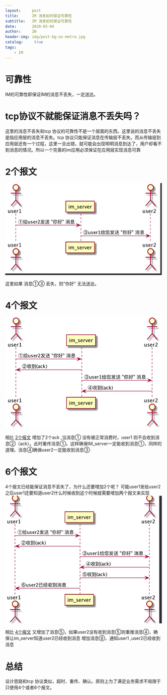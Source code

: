 ```yaml
---
layout:     post
title:      IM 消息如何保证可靠性
subtitle:   IM 消息如何保证可靠性
date:       2020-05-04
author:     ZW
header-img: img/post-bg-os-metro.jpg
catalog: 	 true
tags:
    - IM
---
```



# 可靠性
IM的可靠性即保证IM的消息不丢失，一定送达。

# tcp协议不就能保证消息不丢失吗？
这里的消息不丢失和tcp 协议的可靠性不是一个层面的东西。这里说的消息不丢失是指应用层的消息不丢失。tcp 协议只能保证消息在传输层不丢失。而从传输层到应用层还有一个过程，这里一旦出错，就可能会出现明明消息到达了，用户却看不到消息的情况。所以一个完善的im应用必须保证在应用层实现消息可靠

# 2个报文
![2个报文](/img/20200504_02.jpg)

这里如果 消息①③ 丢失，则"你好" 无法送达。

# 4个报文
![4个报文](/img/20200504_01.jpg)

相比 [2个报文](#2个报文) 增加了2个ack ,当消息① 没有被正常消费时，user1 则不会收到消息②（ack）。此时重传消息①。这样确保IM_server一定能收到消息①，同样的道理。消息④确保user2一定能收到消息③


# 6个报文
4个报文已经能保证消息不丢失了，为什么还要增加2个呢？
可能user1发给user2之后user1还要知道user2什么时候收到这个时候就需要增加两个报文来实现
![6个报文](/img/20200504_03.jpg)

相比 [4个报文](#4个报文) 又增加了消息⑤，如果user2没有收到消息⑤则重推消息④，确保让im_server知道user2已经收到消息
增加消息⑥，通知user1 ,user2已经收到消息


# 总结
设计思路和tcp 协议类似，超时、重传、确认。原则上为了满足业务需求不局限于只使用4个或者6个报文。
